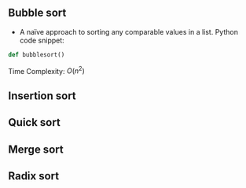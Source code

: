 ## Bubble sort
- A naïve approach to sorting any comparable values in a list.
Python code snippet:
```python
def bubblesort()
```
Time Complexity: $O(n^2)$

## Insertion sort
## Quick sort
## Merge sort
## Radix sort

